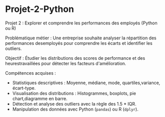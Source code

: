 # Projet-2-Python
Projet 2 : Explorer et comprendre les performances des employés (Python ou R)

Problématique métier :
Une entreprise souhaite analyser la répartition des performances desemployés pour comprendre les écarts et identifier les outliers.

Objectif : 
Étudier les distributions des scores de performance et des heurestravaillées pour détecter les facteurs d'amélioration.

Compétences acquises :
- Statistiques descriptives : Moyenne, médiane, mode, quartiles,variance, écart-type.
- Visualisation des distributions : Histogrammes, boxplots, pie chart,diagramme en barre.
- Détection et analyse des outliers avec la règle des 1.5 * IQR.
- Manipulation des données avec Python (`pandas`) ou R (`dplyr`).
